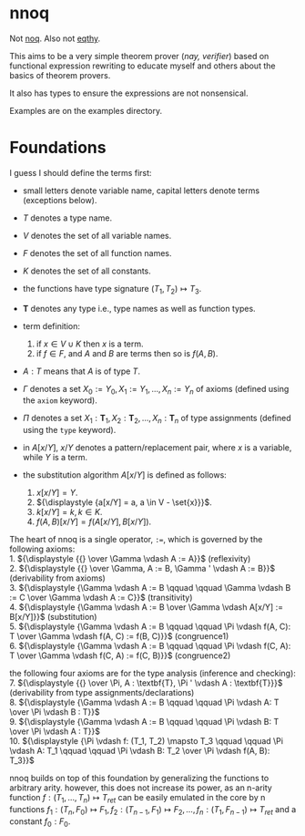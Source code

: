 # nnoq
Not [noq](https://github.com/tsoding/Noq). Also not [eqthy](https://github.com/catseye/Eqthy).

This aims to be a very simple theorem prover (_nay, verifier_) based on functional expression rewriting to educate myself and others about the basics of theorem provers.

It also has types to ensure the expressions are not nonsensical.

Examples are on the examples directory.

# Foundations
I guess I should define the terms first:
- small letters denote variable name, capital letters denote terms (exceptions below).
- $T$ denotes a type name.
- $V$ denotes the set of all variable names.
- $F$ denotes the set of all function names.
- $K$ denotes the set of all constants.
- the functions have type signature $(T_1, T_2) \mapsto T_3$.
- $\textbf{T}$ denotes any type i.e., type names as well as function types. 
- term definition:
    1. if $x \in V \cup K$ then $x$ is a term.
    3. if $f \in F$, and $A$ and $B$ are terms then so is $f(A, B)$.

- $A: T$ means that $A$ is of type $T$.
- $\Gamma$ denotes a set $X_0 := Y_0, X_1 := Y_1, \ldots, X_n := Y_n$ of axioms (defined using the `axiom` keyword).
- $\Pi$ denotes a set $X_1: \textbf{T}_1, X_2: \textbf{T}_2, \ldots, X_n: \textbf{T}_n$  of type assignments (defined using the `type` keyword).
- in $A[x/Y]$, $x/Y$ denotes a pattern/replacement pair, where $x$ is a variable, while $Y$ is a term.      
- the substitution algorithm $A[x/Y]$ is defined as follows:
    1. ${\displaystyle {x[x/Y] = Y}}$.
    2. ${\displaystyle {a[x/Y] = a, a \in V - \set{x}}}$.
    3. ${\displaystyle {k[x/Y] = k, k \in K}}$.
    4. ${\displaystyle {f(A, B)[x/Y] = f(A[x/Y], B[x/Y])}}$.
 

The heart of nnoq is a single operator, `:=`, which is governed by the following axioms:  
    1. ${\displaystyle {{} \over \Gamma \vdash A := A}}$ (reflexivity)   
    2. ${\displaystyle {{} \over \Gamma, A := B, \Gamma ' \vdash A := B}}$ (derivability from axioms)  
    3. ${\displaystyle {\Gamma \vdash A := B \qquad \qquad \Gamma \vdash B := C \over \Gamma \vdash A := C}}$ (transitivity)  
    4. ${\displaystyle {\Gamma \vdash A := B \over \Gamma \vdash A[x/Y] := B[x/Y]}}$ (substitution)   
    5. ${\displaystyle {\Gamma \vdash A := B \qquad \qquad \Pi \vdash f(A, C): T \over \Gamma \vdash f(A, C) := f(B, C)}}$ (congruence1)    
    6. ${\displaystyle {\Gamma \vdash A := B \qquad \qquad \Pi \vdash f(C, A): T \over \Gamma \vdash f(C, A) := f(C, B)}}$ (congruence2)    
 
the following four axioms are for the type analysis (inference and checking):  
    7. ${\displaystyle {{} \over \Pi, A : \textbf{T}, \Pi ' \vdash A : \textbf{T}}}$ (derivability from type assignments/declarations)  
    8. ${\displaystyle {\Gamma \vdash A := B \qquad \qquad \Pi \vdash A: T \over \Pi \vdash B : T}}$    
    9. ${\displaystyle {\Gamma \vdash A := B \qquad \qquad \Pi \vdash B: T \over \Pi \vdash A : T}}$    
    10. ${\displaystyle {\Pi \vdash f: (T_1, T_2) \mapsto T_3 \qquad \qquad \Pi \vdash A: T_1 \qquad \qquad \Pi \vdash B: T_2 \over \Pi \vdash f(A, B): T_3}}$  

nnoq builds on top of this foundation by generalizing the functions to arbitrary arity. however, this does not increase its power, as an n-arity function $f: (T_1, \ldots, T_n) \mapsto T_{ret}$ can be easily emulated in the core by n functions $f_1: (T_{n}, F_0) \mapsto F_1, f_2: (T_{n-1}, F_1) \mapsto F_2, \ldots, f_n: (T_1, F_{n-1}) \mapsto T_{ret}$ and a constant $f_0: F_0$.
